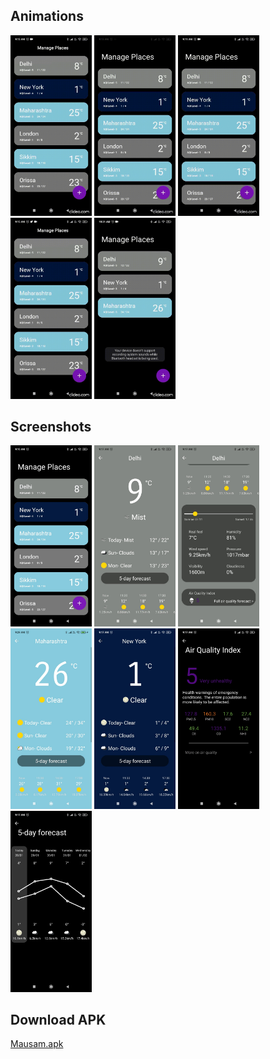 ## Animations
<p float="left">  
  <img src="https://raw.githubusercontent.com/adityajha1903/Mausam/master/extras/1gif.gif" width="130" alt="Mausam">
  <img src="https://raw.githubusercontent.com/adityajha1903/Mausam/master/extras/2gif.gif" width="130" alt="Mausam">
  <img src="https://raw.githubusercontent.com/adityajha1903/Mausam/master/extras/3gif.gif" width="130" alt="Mausamr">
  <img src="https://raw.githubusercontent.com/adityajha1903/Mausam/master/extras/4gif.gif" width="130" alt="Mausam">
  <img src="https://raw.githubusercontent.com/adityajha1903/Mausam/master/extras/5gif.gif" width="130" alt="Mausam">
</p>


## Screenshots
<p float="left">  
  <img src="https://github.com/adityajha1903/Mausam/blob/master/extras/1img.jpg?raw=true" width="130" alt="Mausam">
  <img src="https://github.com/adityajha1903/Mausam/blob/master/extras/2img.jpg?raw=true" width="130" alt="Mausam">
  <img src="https://github.com/adityajha1903/Mausam/blob/master/extras/3img.jpg?raw=true" width="130" alt="Mausam">
  <img src="https://github.com/adityajha1903/Mausam/blob/master/extras/4img.jpg?raw=true" width="130" alt="Mausam">
  <img src="https://github.com/adityajha1903/Mausam/blob/master/extras/5img.jpg?raw=true" width="130" alt="Mausam">
  <img src="https://github.com/adityajha1903/Mausam/blob/master/extras/6img.jpg?raw=true" width="130" alt="Mausam">
  <img src="https://github.com/adityajha1903/Mausam/blob/master/extras/7img.jpg?raw=true" width="130" alt="Mausam">
</p>


## Download APK
  [Mausam.apk](https://drive.google.com/file/d/1cS3kqZcfjQ6HSIgXstF0yprQvJGo97wn/view?usp=sharing)
